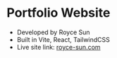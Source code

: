 # Portfolio Website

- Developed by Royce Sun
- Built in Vite, React, TailwindCSS
- Live site link: [royce-sun.com](https://royce-sun.com/)